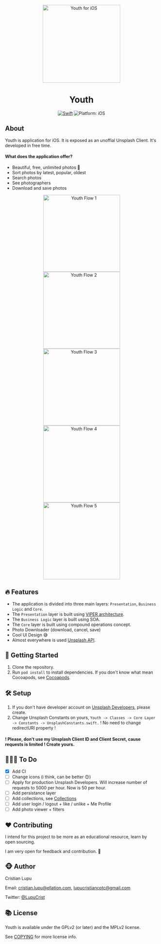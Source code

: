 <p align="center">
<img src="readme-resources/app-icon.png" height="256" width="256" alt="Youth for iOS">
</p>

<h1 align="center">Youth</h1>


<p align="center">
<a href="https://developer.apple.com/swift/"><img src="https://img.shields.io/badge/Swift-4.2-orange.svg?style=flat" alt="Swift"/></a>
<img src="https://img.shields.io/badge/Platform-iOS%2012.0+-black.svg" alt="Platform: iOS">
</p>

## About
Youth is application for iOS. It is exposed as an unoffial Unsplash Client.
It's developed in free time. 

#### What does the application offer?

- Beautiful, free, unlimited photos 🎉
- Sort photos by latest, popular, oldest
- Search photos
- See photographers
- Download and save photos

<p align="center">
<img src="readme-resources/flow_1.png" width="253" alt="Youth Flow 1">
<img src="readme-resources/flow_2.png" width="253" alt="Youth Flow 2">
<img src="readme-resources/flow_3.png" width="253" alt="Youth Flow 3">
<img src="readme-resources/flow_4.png" width="253" alt="Youth Flow 4">
<img src="readme-resources/flow_5.png" width="253" alt="Youth Flow 5">
</p>

## 🔥 Features

- The application is divided into three main layers: `Presentation`, `Business Logic` and `Core`.
- The `Presentation` layer is built using [VIPER architecture](https://github.com/rambler-digital-solutions/The-Book-of-VIPER).
- The `Business Logic` layer is built using SOA.
- The `Core` layer is built using compound operations concept.
- Photo Downloader (download, cancel, save)
- Cool UI Design 😅
- Almost everywhere is used [Unsplash API](https://unsplash.com/documentation).

## 🚀 Getting Started
1. Clone the repository.
2. Run `pod install` to install dependencies. If you don't know what mean Cocoapods, see [Cocoapods](https://cocoapods.org/).

## 🛠 Setup

1. If you don't have developer account on [Unsplash Developers](https://unsplash.com/developers), please create.
2. Change Unsplash Constants on yours, `Youth -> Classes -> Core Layer -> Constants -> UnsplashConstants.swift.` ! No need to change redirectURI property !

#### ! Please, don't use my Unsplash Client ID and Client Secret, cause requests is limited ! Create yours.

## 👨🏻‍💻 To Do
- [x] Add CI
- [ ] Change icons (i think, can be better 😊)
- [ ] Apply for production Unsplash Developers. Will increase number of requests to 5000 per hour. Now is 50 per hour.  
- [ ] Add persistance layer
- [ ] Add collections, see [Collections](https://unsplash.com/explore/collections)
- [ ] Add user login / logout + like / unlike + Me Profile
- [ ] Add photo viewer + filters

## ❤️ Contributing
I intend for this project to be more as an educational resource, learn by open sourcing. 

I am very open for feedback and contribution. 🤙

## 🐵 Author

Cristian Lupu

Email: cristian.lupu@ellation.com, lupucristiancptc@gmail.com

Twitter: [@LupuCrist](https://twitter.com/LupuCrist)

## 📚 License

Youth is available under the GPLv2 (or later) and the MPLv2 license.

See [COPYING](COPYING) for more license info.
